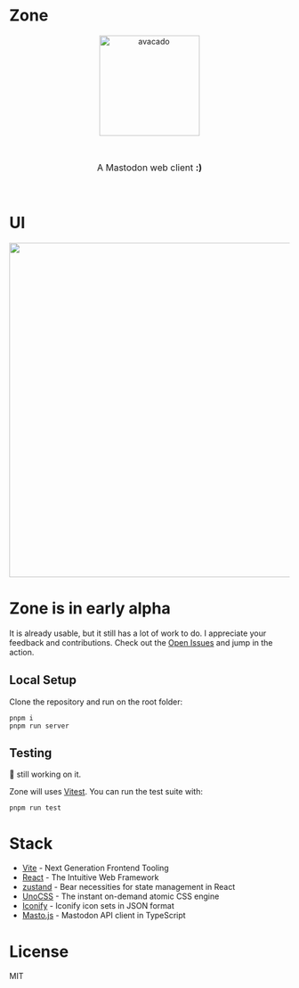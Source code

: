 # Zone


<p align="center">
  <a href="https://mastodon-zone.netlify.app" target="_blank" rel="noopener noreferrer">
    <img width="180" src="https://mastodon-zone.netlify.app/avocado.svg" alt="avacado">
  </a>
</p>
<br/>
<p align="center" style="font-size: 16px">
  A Mastodon web client  <span style="font-weight: 700">:)</span>
</p>
<br/>


# UI
<p align="center">
<img width="600"  src="https://mastodon-zone.netlify.app/1.png" />
</p>

# Zone is in early alpha

It is already usable, but it still has a lot of work to do. I appreciate your feedback and contributions. Check out the [Open Issues](https://github.com/YOYZHANG/zone/issues) and jump in the action. 

## Local Setup

Clone the repository and run on the root folder:

```
pnpm i
pnpm run server
```


## Testing

👷 still working on it.

Zone will uses [Vitest](https://vitest.dev). You can run the test suite with:

```
pnpm run test
```

# Stack

- [Vite](https://vitejs.dev/) - Next Generation Frontend Tooling
- [React](https://react.dev/) - The Intuitive Web Framework
- [zustand](https://zustand-demo.pmnd.rs/) - Bear necessities for state management in React
- [UnoCSS](https://uno.antfu.me/) - The instant on-demand atomic CSS engine
- [Iconify](https://github.com/iconify/icon-sets#iconify-icon-sets-in-json-format) - Iconify icon sets in JSON format
- [Masto.js](https://neet.github.io/masto.js) - Mastodon API client in TypeScript

# License

MIT
